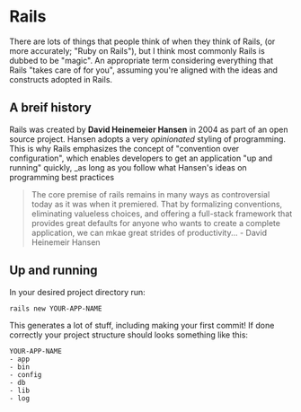 # Rails 

There are lots of things that people think of when they think of Rails, (or more accurately; "Ruby on Rails"), but I think most commonly Rails is dubbed to be "magic". An appropriate term considering everything that Rails "takes care of for you", assuming you're aligned with the ideas and constructs adopted in Rails. 

## A breif history 

Rails was created by **David Heinemeier Hansen** in 2004 as part of an open source project. Hansen adopts a very _opinionated_ styling of programming. This is why Rails emphasizes the concept of "convention over configuration", which enables developers to get an application "up and running" quickly, _as long as you follow what Hansen's ideas on programming best practices 

> The core premise of rails remains in many ways as controversial today as it was when it premiered. That by formalizing conventions, eliminating valueless choices, and offering a full-stack framework that provides great defaults for anyone who wants to create a complete application, we can mkae great strides of productivity... - David Heinemeir Hansen 

## Up and running 

In your desired project directory run: 

```sh
rails new YOUR-APP-NAME
```

This generates a lot of stuff, including making your first commit! If done correctly your project structure should looks something like this: 

```
YOUR-APP-NAME
- app
- bin
- config
- db
- lib 
- log 
```